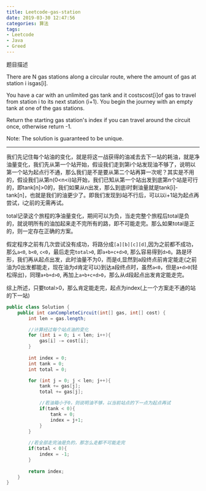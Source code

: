 ```yaml
---
title: Leetcode-gas-station
date: 2019-03-30 12:47:56
categories: 算法
tags:
- Leetcode
- Java
- Greed
---
```

题目描述

There are N gas stations along a circular route, where the amount of gas at station i isgas[i].

You have a car with an unlimited gas tank and it costscost[i]of gas to travel from station i to its next station (i+1). You begin the journey with an empty tank at one of the gas stations.

Return the starting gas station's index if you can travel around the circuit once, otherwise return -1.

Note: 
The solution is guaranteed to be unique.
<!--more-->
---
我们先记住每个站油的变化，就是将这一战获得的油减去去下一站的耗油，就是净油量变化，我们先从第一个站开始，假设我们走到第i个站发现油不够了，说明以第一个站为起点行不通，那么我们是不是要从第二个站再算一次呢？其实是不用的，假设我们从第n(0<n<i)站开始，我们已知从第一个站出发到底第n个站是可行的，即tank[n]>0的，我们如果从n出发，那么到底i时剩油量就是tank[i]-tank[n]，也就是我们的油更少了。即我们发现到i站不行后，可以以i+1站为起点再尝试，i之前的无需再试。

total记录这个旅程的净油量变化，期间可以为负，当走完整个旅程后total是负的，就说明所有的油加起来走不完所有的路，即不可能走完。那么如果total是正的，则一定存在正确的方案。

假定程序之前有几次尝试没有成功，将路分成`[a][b][c][d]`,因为之前都不成功，那么`a<0`, `b<0`, `c<0`，最后走完`total>0`, 即`a+b+c+d>0`, 那么容易得到`d>0`。路是环形，我们再从起点出发，此时油量不为0，而是d,显然到a段终点前肯定能走(之前油为0出发都能走，现在油为d肯定可以)到达a段终点时，虽然`a<0`，但是`a+d>0`(轻松得出)，同理`a+b+d>0`, 再加上`a+b+c+d>0`，那么从d段起点出发肯定能走完。

综上所述，只要total>0，那么肯定能走完，起点为index(上一个方案走不通的站的下一站)

```java
public class Solution {
    public int canCompleteCircuit(int[] gas, int[] cost) {
        int len = gas.length;

        //计算经过每个站点油的变化
        for (int i = 0; i < len; i++){
            gas[i] -= cost[i];
        }
        
        int index = 0;
        int tank = 0;
        int total = 0;

        for (int j = 0; j < len; j++){
            tank += gas[j];
            total += gas[j];

            //若油箱小于0，则说明油不够，以当前站点的下一点为起点再试
            if(tank < 0){
                tank = 0;
                index = j+1;
            }
        }
        
        //若全部走完油是负的，那怎么走都不可能走完
        if(total < 0){
            index = -1;
        }
        
        return index;
    }
}
```
